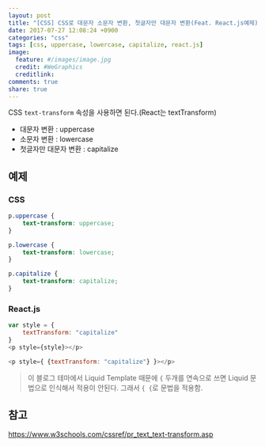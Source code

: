 ```yaml
---
layout: post
title: "[CSS] CSS로 대문자 소문자 변환, 첫글자만 대문자 변환(Feat. React.js예제)"
date: 2017-07-27 12:08:24 +0900
categories: "css"
tags: [css, uppercase, lowercase, capitalize, react.js]
image:
  feature: #/images/image.jpg
  credit: #WeGraphics
  creditlink: 
comments: true
share: true
---
```


CSS `text-transform` 속성을 사용하면 된다.(React는 textTransform)
- 대문자 변환 : uppercase
- 소문자 변환 : lowercase
- 첫글자만 대문자 변환 :  capitalize

## 예제

### CSS

```css
p.uppercase {
    text-transform: uppercase;
}

p.lowercase {
    text-transform: lowercase;
}

p.capitalize {
    text-transform: capitalize;
}
```

### React.js

```js
var style = {
    textTransform: "capitalize"
}
<p style={style}></p>
```
```js
<p style={ {textTransform: "capitalize"} }></p>
```

>이 블로그 테마에서 Liquid Template 때문에 `{` 두개를 연속으로 쓰면 Liquid 문법으로 인식해서 적용이 안된다. 그래서 `{ {`로 문법을 적용함.

## 참고
<https://www.w3schools.com/cssref/pr_text_text-transform.asp>